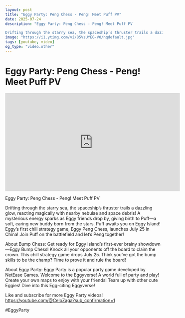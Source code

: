 ```yaml
---
layout: post
title: "Eggy Party: Peng Chess - Peng! Meet Puff PV"
date: 2025-07-24
description: "Eggy Party: Peng Chess - Peng! Meet Puff PV

Drifting through the starry sea, the spaceship’s thruster trails a dazzling glow, reacting magically with n..."
image: "https://i1.ytimg.com/vi/85VsUYEG-V0/hqdefault.jpg"
tags: [youtube, video]
og_type: "video.other"
---
```


<script type="application/ld+json">
{
  "@context": "http://schema.org",
  "@type": "VideoObject",
  "name": "Eggy Party: Peng Chess - Peng! Meet Puff PV",
  "description": "Eggy Party: Peng Chess - Peng! Meet Puff PV\n\nDrifting through the starry sea, the spaceship\u2019s thruster trails a dazzling glow, reacting magically with nearby nebulae and space debris! A mysterious energy sparks as Eggy friends drop by, giving birth to Puff\u2014a soft, caring new buddy born from the stars. Puff awaits you on Eggy Island! Eggy\u2019s first chill strategy game, Eggy Peng Chess, launches July 25 in China! Join Puff on the battlefield and let\u2019s Peng together!\n\nAbout Bump Chess: Get ready for Eggy Island\u2019s first-ever brainy showdown\u2014Eggy Bump Chess! Knock all your opponents off the board to claim the crown. This chill strategy game drops July 25. Think you\u2019ve got the bump skills to be the champ? Time to prove it and rule the board! \n\nAbout Eggy Party: Eggy Party is a popular party game developed by NetEase Games. Welcome to the Eggyverse! A world full of party and play! Create your own maps to enjoy with your friends! Team up with other cute Eggies! Dive into this Egg-citing Eggyverse!\n\nLike and subscribe for more Eggy Party videos! https://youtube.com/@CeloZaga?sub_confirmation=1 \n\n#EggyParty",
  "thumbnailUrl": "https://i1.ytimg.com/vi/85VsUYEG-V0/hqdefault.jpg",
  "uploadDate": "2025-07-24T22:46:39",
  "embedUrl": "https://www.youtube.com/embed/85VsUYEG-V0",
  "publisher": {
    "@type": "Person",
    "name": "Celo Zaga"
  },
  "mainEntityOfPage": {
    "@type": "WebPage",
    "@id": "https://celozaga.github.io/2025/07/24/eggy-party:-peng-chess---peng!-meet-puff-pv-85VsUYEG-V0.html"
  },
  "duration": "PT0M0S"
}
</script>

<script type="application/ld+json">
{
  "@context": "http://schema.org",
  "@type": "BlogPosting",
  "headline": "Eggy Party: Peng Chess - Peng! Meet Puff PV",
  "image": "https://i1.ytimg.com/vi/85VsUYEG-V0/hqdefault.jpg",
  "publisher": {
    "@type": "Person",
    "name": "Celo Zaga"
  },
  "url": "https://celozaga.github.io/2025/07/24/eggy-party:-peng-chess---peng!-meet-puff-pv-85VsUYEG-V0.html",
  "datePublished": "2025-07-24T22:46:39",
  "dateCreated": "2025-07-24T22:46:39",
  "dateModified": "2025-07-24T22:46:39",
  "description": "Eggy Party: Peng Chess - Peng! Meet Puff PV\n\nDrifting through the starry sea, the spaceship\u2019s thruster trails a dazzling glow, reacting magically with n...",
  "author": {
    "@type": "Person",
    "name": "Celo Zaga"
  },
  "mainEntityOfPage": {
    "@type": "WebPage",
    "@id": "https://celozaga.github.io/2025/07/24/eggy-party:-peng-chess---peng!-meet-puff-pv-85VsUYEG-V0.html"
  }
}
</script>

<h1 class="youtube-post-title">Eggy Party: Peng Chess - Peng! Meet Puff PV</h1>

<iframe width="560" height="315" src="https://www.youtube.com/embed/85VsUYEG-V0" class="youtube-post-embed" frameborder="0" allowfullscreen></iframe>

<p class="youtube-post-description">Eggy Party: Peng Chess - Peng! Meet Puff PV

Drifting through the starry sea, the spaceship’s thruster trails a dazzling glow, reacting magically with nearby nebulae and space debris! A mysterious energy sparks as Eggy friends drop by, giving birth to Puff—a soft, caring new buddy born from the stars. Puff awaits you on Eggy Island! Eggy’s first chill strategy game, Eggy Peng Chess, launches July 25 in China! Join Puff on the battlefield and let’s Peng together!

About Bump Chess: Get ready for Eggy Island’s first-ever brainy showdown—Eggy Bump Chess! Knock all your opponents off the board to claim the crown. This chill strategy game drops July 25. Think you’ve got the bump skills to be the champ? Time to prove it and rule the board! 

About Eggy Party: Eggy Party is a popular party game developed by NetEase Games. Welcome to the Eggyverse! A world full of party and play! Create your own maps to enjoy with your friends! Team up with other cute Eggies! Dive into this Egg-citing Eggyverse!

Like and subscribe for more Eggy Party videos! https://youtube.com/@CeloZaga?sub_confirmation=1 

#EggyParty</p>
